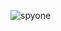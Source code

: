 ![spyone](https://github.com/yuankong666/Ultimate-RAT-Collection/assets/128066597/89edd8ed-1920-4b0b-88d8-7e26bda08f80)
